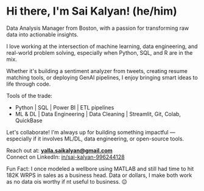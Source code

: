 # Hi there, I'm Sai Kalyan! (he/him)

Data Analysis Manager from Boston, with a passion for transforming raw data into actionable insights.

I love working at the intersection of machine learning, data engineering, and real-world problem solving, especially when Python, SQL, and R are in the mix.

Whether it's building a sentiment analyzer from tweets, creating resume matching tools, or deploying GenAI pipelines, I enjoy bringing smart ideas to life through code.

Tools of the trade:
- Python | SQL | Power BI | ETL pipelines
- ML & DL | Data Engineering | Data Cleaning | Streamlit, Git, Colab, QuickBase

Let's collaborate!
I'm always up for building something impactful — especially if it involves ML/DL, data engineering, or open-source tools.

Reach out at: **[yalla.saikalyan@gmail.com](mailto:yalla.saikalyan@gmail.com)**  
Connect on LinkedIn: [in/sai-kalyan-996244128](https://linkedin.com/in/sai-kalyan-996244128)

Fun Fact: I once modeled a wellbore using MATLAB and still had time to hit 182K WRPS in sales as a business head. Data or dollars, I make both work as no data ois worthy if nt useful to business. 😉


<!---
Kalyan1210/Kalyan1210 is a ✨ special ✨ repository because its `README.md` (this file) appears on your GitHub profile.
You can click the Preview link to take a look at your changes.
--->
